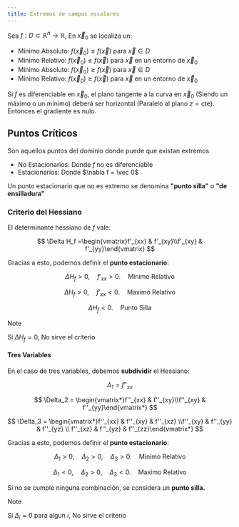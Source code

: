 ```yaml
---
title: Extremos de campos escalares
---
```


Sea $f: D\subset\mathbb{R}^n \to \mathbb{R}$, En $\vec x_0$ se localiza un:

- Mínimo Absoluto: $f(\vec x_0) \leq f(\vec x)$ para $\vec x \in D$
- Mínimo Relativo: $f(\vec x_0) \leq f(\vec x)$ para $\vec x$ en un entorno de $\vec x_0$
- Mínimo Absoluto: $f(\vec x_0) \geq f(\vec x)$ para $\vec x \in D$
- Mínimo Relativo: $f(\vec x_0) \geq f(\vec x)$ para $\vec x$ en un entorno de $\vec x_0$

Si $f$ es diferenciable en $\vec x_0$, el plano tangente a la curva en $\vec x_0$ (Siendo un máximo o un mínimo) deberá ser horizontal (Paralelo al plano $z=\text{cte}$). Entonces el gradiente es nulo.

## Puntos Críticos

Son aquellos puntos del dominio donde puede que existan extremos

- No Estacionarios: Donde $f$ no es diferenciable
- Estacionarios: Donde $\nabla f = \vec 0$

Un punto estacionario que no es extremo se denomina **"punto silla"** o **"de ensilladura"**

### Criterio del Hessiano

El determinante hessiano de $f$ vale:

$$
\Delta H_f =\begin{vmatrix}f'_{xx} & f'_{xy}\\f'_{xy} & f'_{yy}\end{vmatrix}
$$

Gracias a esto, podemos definir el **punto estacionario**:

$$
\Delta H_f > 0,\quad f'_{xx} > 0.\quad \text{Minimo Relativo}
$$

$$
\Delta H_f > 0,\quad f'_{xx} < 0.\quad \text{Maximo Relativo}
$$

$$
\Delta H_f < 0.\quad \text{Punto Silla}
$$

> [!note]
> Si $\Delta H_f = 0$, No sirve el criterio

#### Tres Variables

En el caso de tres variables, debemos **subdividir** el Hessiano:

$$
\Delta_1 = f''_{xx}
$$

$$
\Delta_2 = \begin{vmatrix*}f''_{xx} & f''_{xy}\\f''_{xy} & f''_{yy}\end{vmatrix*}
$$

$$
\Delta_3 = \begin{vmatrix*}f''_{xx} & f''_{xy} & f''_{xz} \\f''_{xy} & f''_{yy} & f''_{yz} \\ f''_{xz} & f''_{yz} & f''_{zz}\end{vmatrix*}
$$

Gracias a esto, podemos definir el **punto estacionario**:

$$
\Delta_1 > 0,\quad \Delta_2 > 0,\quad \Delta_3 > 0.\quad \text{Minimo Relativo}
$$

$$
\Delta_1 < 0,\quad \Delta_2 > 0,\quad \Delta_3 < 0.\quad \text{Maximo Relativo}
$$

Si no se cumple ninguna combinación, se considera un **punto silla.**

> [!note]
> Si $\Delta_i = 0$ para algun $i$, No sirve el criterio
